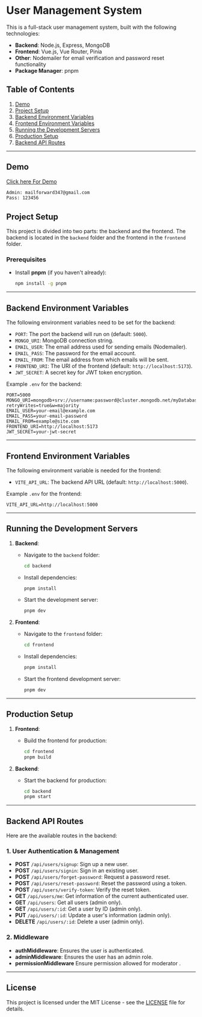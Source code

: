 # User Management System

This is a full-stack user management system, built with the following technologies:

- **Backend**: Node.js, Express, MongoDB
- **Frontend**: Vue.js, Vue Router, Pinia
- **Other**: Nodemailer for email verification and password reset functionality
- **Package Manager**: pnpm

## Table of Contents

1. [Demo](#demo)
2. [Project Setup](#project-setup)
3. [Backend Environment Variables](#backend-environment-variables)
4. [Frontend Environment Variables](#frontend-environment-variables)
5. [Running the Development Servers](#running-the-development-servers)
6. [Production Setup](#production-setup)
7. [Backend API Routes](#backend-api-routes)

---

## Demo

[Click here For Demo](https://mern-user-management-x79a.vercel.app/)

```bash
Admin: mailforward347@gmail.com
Pass: 123456
```

## Project Setup

This project is divided into two parts: the backend and the frontend. The backend is located in the `backend` folder and the frontend in the `frontend` folder.

### Prerequisites

- Install **pnpm** (if you haven't already):
  ```bash
  npm install -g pnpm
  ```

---

## Backend Environment Variables

The following environment variables need to be set for the backend:

- `PORT`: The port the backend will run on (default: `5000`).
- `MONGO_URI`: MongoDB connection string.
- `EMAIL_USER`: The email address used for sending emails (Nodemailer).
- `EMAIL_PASS`: The password for the email account.
- `EMAIL_FROM`: The email address from which emails will be sent.
- `FRONTEND_URI`: The URI of the frontend (default: `http://localhost:5173`).
- `JWT_SECRET`: A secret key for JWT token encryption.

Example `.env` for the backend:

```env
PORT=5000
MONGO_URI=mongodb+srv://username:password@cluster.mongodb.net/myDatabase?retryWrites=true&w=majority
EMAIL_USER=your-email@example.com
EMAIL_PASS=your-email-password
EMAIL_FROM=example@site.com
FRONTEND_URI=http://localhost:5173
JWT_SECRET=your-jwt-secret
```

---

## Frontend Environment Variables

The following environment variable is needed for the frontend:

- `VITE_API_URL`: The backend API URL (default: `http://localhost:5000`).

Example `.env` for the frontend:

```env
VITE_API_URL=http://localhost:5000
```

---

## Running the Development Servers

1. **Backend**:

   - Navigate to the `backend` folder:
     ```bash
     cd backend
     ```
   - Install dependencies:
     ```bash
     pnpm install
     ```
   - Start the development server:
     ```bash
     pnpm dev
     ```

2. **Frontend**:
   - Navigate to the `frontend` folder:
     ```bash
     cd frontend
     ```
   - Install dependencies:
     ```bash
     pnpm install
     ```
   - Start the frontend development server:
     ```bash
     pnpm dev
     ```

---

## Production Setup

1. **Frontend**:

   - Build the frontend for production:
     ```bash
     cd frontend
     pnpm build
     ```

2. **Backend**:
   - Start the backend for production:
     ```bash
     cd backend
     pnpm start
     ```

---

## Backend API Routes

Here are the available routes in the backend:

### 1. User Authentication & Management

- **POST** `/api/users/signup`: Sign up a new user.
- **POST** `/api/users/signin`: Sign in an existing user.
- **POST** `/api/users/forget-password`: Request a password reset.
- **POST** `/api/users/reset-password`: Reset the password using a token.
- **POST** `/api/users/verify-token`: Verify the reset token.
- **GET** `/api/users/me`: Get information of the current authenticated user.
- **GET** `/api/users`: Get all users (admin only).
- **GET** `/api/users/:id`: Get a user by ID (admin only).
- **PUT** `/api/users/:id`: Update a user's information (admin only).
- **DELETE** `/api/users/:id`: Delete a user (admin only).

### 2. Middleware

- **authMiddleware**: Ensures the user is authenticated.
- **adminMiddleware**: Ensures the user has an admin role.
- **permissionMiddleware** Ensure permission allowed for moderator .

---

## License

This project is licensed under the MIT License - see the [LICENSE](LICENSE) file for details.
